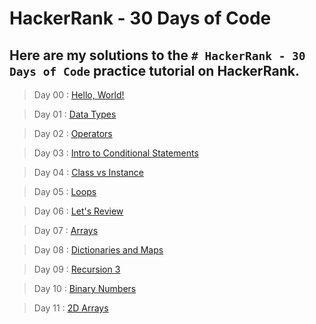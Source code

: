 # HackerRank - 30 Days of Code
## Here are my solutions to the `# HackerRank - 30 Days of Code` practice tutorial on HackerRank.


> Day 00 : [Hello, World!](Day-00/Hello-World.js)


> Day 01 : [Data Types](Day-01/Data-Types.js)


> Day 02 : [Operators](Day-02/Operators.js)


> Day 03 : [Intro to Conditional Statements](Day-03/Intro-to-Conditional-Statements.js)


> Day 04 : [Class vs Instance](Day-04/Class-vs-Instance.js)


> Day 05 : [Loops](Day-05/Loops.js)


> Day 06 : [Let's Review](Day-06/Lets-Review.js)


> Day 07 : [Arrays](Day-07/Arrays.js)


> Day 08 : [Dictionaries and Maps](Day-08/Dictionaries-and-Maps.js)


> Day 09 : [Recursion 3](Day-09/Recursion-3.js)


> Day 10 : [Binary Numbers](Day-10/Binary-Numbers.js)


> Day 11 : [2D Arrays](Day-11/2D-Arrays.js)